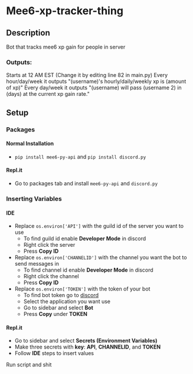# Mee6-xp-tracker-thing

## Description

Bot that tracks mee6 xp gain for people in server

### Outputs:

Starts at 12 AM EST (Change it by editing line 82 in main.py)
Every hour/day/week it outputs "(username)'s hourly/daily/weekly xp is (amount of xp)"
Every day/week it outputs "(username) will pass (username 2) in (days) at the current xp gain rate."

## Setup

### Packages

#### Normal Installation
- `pip install mee6-py-api` and `pip install discord.py`

#### Repl.it
- Go to packages tab and install `mee6-py-api` and `discord.py`

### Inserting Variables

#### IDE

- Replace `os.environ['API']` with the guild id of the server you want to use
  - To find guild id enable **Developer Mode** in discord
  - Right click the server 
  - Press **Copy ID**
- Replace `os.environ['CHANNELID']` with the channel you want the bot to send messages in
  - To find channel id enable **Developer Mode** in discord
  - Right click the channel  
  - Press **Copy ID**
- Replace `os.environ['TOKEN']` with the token of your bot 
  - To find bot token go to [discord](https://discord.com/developers/applications)
  - Select the application you want use
  - Go to sidebar and select **Bot**
  - Press **Copy** under **TOKEN**

#### Repl.it

- Go to sidebar and select **Secrets (Environment Variables)**
- Make three secrets with **key**: **API**, **CHANNELID**, and **TOKEN**
- Follow **IDE** steps to insert values

Run script and shit
